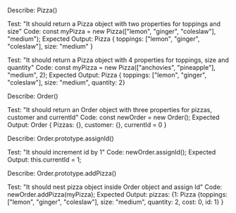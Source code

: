 Describe: Pizza()

Test: "It should return a Pizza object with two properties for toppings and size"
Code: const myPizza = new Pizza(["lemon", "ginger", "coleslaw"], "medium");
Expected Output: Pizza { toppings: ["lemon", "ginger", "coleslaw"], size: "medium" }

Test: "It should return a Pizza object with 4 properties for toppings, size and quantity"
Code: const myPizza = new Pizza(["anchovies", "pineapple"], "medium", 2);
Expected Output: Pizza { toppings: ["lemon", "ginger", "coleslaw"], size: "medium", quantity: 2}


Describe: Order()

Test: "It should return an Order object with three properties for pizzas, customer and currentId"
Code: const newOrder = new Order();
Expected Output: Order { Pizzas: {}, customer: {}, currentId = 0 }


Describe: Order.prototype.assignId()

Test: "It should increment id by 1"
Code: newOrder.assignId();
Expected Output: this.currentId = 1;


Describe: Order.prototype.addPizza()

Test: "It should nest pizza object inside Order object and assign Id"
Code: newOrder.addPizza(myPizza);
Expected Output: pizzas: {1: Pizza {toppings: ["lemon", "ginger", "coleslaw"], size: "medium", quantity: 2, cost: 0, id: 1} }

